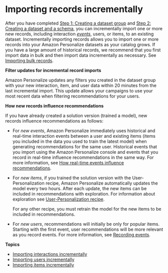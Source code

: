 # Importing records incrementally<a name="incremental-data-updates"></a>

 After you have completed [Step 1: Creating a dataset group](data-prep-ds-group.md) and [Step 2: Creating a dataset and a schema](data-prep-creating-datasets.md), you can incrementally import one or more new records, including interaction *[events](https://docs.aws.amazon.com/general/latest/gr/glos-chap.html#event)*, users, or items, to an existing dataset\. Incrementally importing records allows you to import one or more records into your Amazon Personalize datasets as your catalog grows\. If you have a large amount of historical records, we recommend that you first import data in bulk and then import data incrementally as necessary\. See [Importing bulk records](bulk-data-import.md)\. 

**Filter updates for incremental record imports**

Amazon Personalize updates any filters you created in the dataset group with your new interaction, item, and user data within 20 minutes from the last incremental import\. This update allows your campaigns to use your most recent data when filtering recommendations for your users\. 

**How new records influence recommendations**

If you have already created a solution version \(trained a model\), new records influence recommendations as follows:
+  For *new events*, Amazon Personalize immediately uses historical and real\-time interaction events between a user and existing items \(items you included in the data you used to train the latest model\) when generating recommendations for the same user\. Historical events that you import using the Amazon Personalize console and events that you record in real\-time influence recommendations in the same way\. For more information, see [How real\-time events influence recommendations](recording-events.md#recorded-events-influence-recommendations)\. 
+ For *new items*, if you trained the solution version with the User\-Personalization recipe, Amazon Personalize automatically updates the model every two hours\. After each update, the new items can be included in recommendations with exploration\. For information about exploration see [User\-Personalization recipe](native-recipe-new-item-USER_PERSONALIZATION.md)\. 

   For any other recipe, you must retrain the model for the new items to be included in recommendations\. 
+  For *new users*, recommendations will initially be only for popular items\. Starting with the first event, user recommendations will be more relevant as you record events\. For more information, see [Recording events](recording-events.md)\. 

**Topics**
+ [Importing interactions incrementally](importing-interactions.md)
+ [Importing users incrementally](importing-users.md)
+ [Importing items incrementally](importing-items.md)